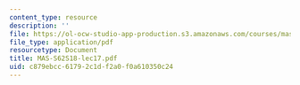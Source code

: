 ```yaml
---
content_type: resource
description: ''
file: https://ol-ocw-studio-app-production.s3.amazonaws.com/courses/mas-s62-cryptocurrency-engineering-and-design-spring-2018/c879ebcc61792c1df2a0f0a610350c24_MAS-S62S18-lec17.pdf
file_type: application/pdf
resourcetype: Document
title: MAS-S62S18-lec17.pdf
uid: c879ebcc-6179-2c1d-f2a0-f0a610350c24
---
```

